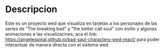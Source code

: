 # Descripcion 
  Este es un proyecto wed  que  visualiza en tarjetas a los  personajes de las series de "The breaking bad" y "the better
  call soul" con estilo y algunas animaciones e las visualizacines, aca el link: https://angelespinal.github.io/bad-saul-characters-wed-react/  para poder interactuar de manera directa 
  con el sistema wed
  

